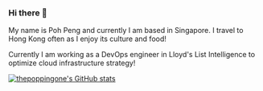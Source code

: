 ### Hi there 👋

My name is Poh Peng and currently I am based in Singapore. I travel to Hong Kong often as I enjoy its culture and food! 

Currently I am working as a DevOps engineer in Lloyd's List Intelligence to optimize cloud infrastructure strategy!

[![thepoppingone's GitHub stats](https://github-readme-stats.vercel.app/api?username=thepoppingone)](https://github.com/thepoppingone/github-readme-stats)

<!--
**thepoppingone/thepoppingone** is a ✨ _special_ ✨ repository because its `README.md` (this file) appears on your GitHub profile.

Here are some ideas to get you started:

- 🔭 I’m currently working on ...
- 🌱 I’m currently learning ...
- 👯 I’m looking to collaborate on ...
- 🤔 I’m looking for help with ...
- 💬 Ask me about ...
- 📫 How to reach me: ...
- 😄 Pronouns: ...
- ⚡ Fun fact: ...
-->
